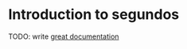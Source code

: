 # Introduction to segundos

TODO: write [great documentation](http://jacobian.org/writing/what-to-write/)

